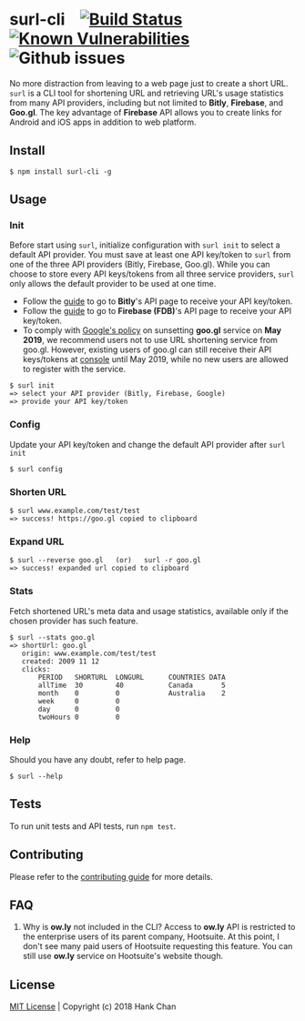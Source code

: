 # surl-cli  &nbsp;&nbsp;  [![Build Status](https://travis-ci.org/hankchanocd/surl-cli.svg?branch=master)](https://travis-ci.org/hankchanocd/surl-cli)  [![Known Vulnerabilities](https://snyk.io/test/github/hankchanocd/surl-cli/badge.svg?targetFile=package.json)](https://snyk.io/test/github/hankchanocd/surl-cli?targetFile=package.json)  ![Github issues](https://img.shields.io/github/issues/hankchanocd/surl-cli.svg)
No more distraction from leaving to a web page just to create a short URL. ```surl``` is a CLI tool for shortening URL and retrieving URL's usage statistics from many API providers, including but not limited to <b>Bitly</b>, <b>Firebase</b>, and <b>Goo.gl</b>. The key advantage of <b>Firebase</b> API allows you to create links for Android and iOS apps in addition to web platform.

## Install
```
$ npm install surl-cli -g
```

## Usage
### Init
Before start using ```surl```, initialize configuration with ```surl init``` to select a default API provider. You must save at least one API key/token to ```surl``` from one of the three API providers (Bitly, Firebase, Goo.gl). While you can choose to store every API keys/tokens from all three service providers, ```surl``` only allows the default provider to be used at one time.
- Follow the [guide](./bitly.md) to go to <b>Bitly</b>'s API page to receive your API key/token.
- Follow the [guide](./firebase.md) to go to <b>Firebase (FDB)</b>'s API page to receive your API key/token.
- To comply with [Google's policy](https://developers.googleblog.com/2018/03/transitioning-google-url-shortener.html) on sunsetting <b>goo.gl</b> service on <b>May 2019</b>, we recommend users not to use URL shortening service from goo.gl. However, existing users of goo.gl can still receive their API keys/tokens at [console](https://console.developers.google.com/apis/credentials?project=constant-jigsaw-188105&folder&organizationId) until May 2019, while no new users are allowed to register with the service.
```
$ surl init
=> select your API provider (Bitly, Firebase, Google)
=> provide your API key/token
```

### Config
Update your API key/token and change the default API provider after `surl init`
```
$ surl config
```

### Shorten URL
```
$ surl www.example.com/test/test
=> success! https://goo.gl copied to clipboard
```

### Expand URL
```
$ surl --reverse goo.gl   (or)   surl -r goo.gl
=> success! expanded url copied to clipboard
```

### Stats
Fetch shortened URL's meta data and usage statistics, available only if the chosen provider has such feature.
```
$ surl --stats goo.gl
=> shortUrl: goo.gl
   origin: www.example.com/test/test
   created: 2009 11 12
   clicks:
       PERIOD   SHORTURL  LONGURL      COUNTRIES DATA
       allTime  30        40           Canada       5
       month    0         0            Australia    2
       week     0         0
       day      0         0
       twoHours 0         0
```

### Help
Should you have any doubt, refer to help page.
```
$ surl --help
```

## Tests
To run unit tests and API tests, run ```npm test```.

## Contributing
Please refer to the [contributing guide](./CONTRIBUTION.md) for more details.

## FAQ
1. Why is <b>ow.ly</b> not included in the CLI?
   Access to <b>ow.ly</b> API is restricted to the enterprise users of its parent company, Hootsuite. At this point, I don't see many paid users of Hootsuite requesting this feature. You can still use <b>ow.ly</b> service on Hootsuite's website though.

## License
[MIT License](./LICENSE.md) | Copyright (c) 2018 Hank Chan

